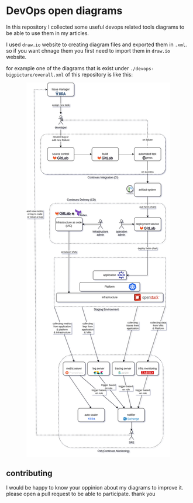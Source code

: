 # DevOps open diagrams
In this repository I collected some useful devops related tools diagrams to be able to use them in my articles. 

I used `draw.io` website to creating diagram files and exported them in `.xml`. so if you want chnage them you first need to import them in `draw.io` website. 

for example one of the diagrams that is exist under `./devops-bigpicture/overall.xml` of this repository is like this:
<p align="center">
  <img src="devops-bigpicture/pictures/overall.png?raw=true" />
</p>

## contributing
I would be happy to know your oppinion about my diagrams to improve it. please open a pull request to be able to participate. thank you
